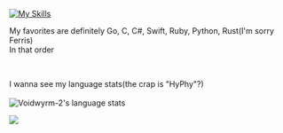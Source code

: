 [![My Skills](https://skillicons.dev/icons?i=go,cs,swift,ruby,ts,git,kotlin,py,rust,js,html,css,lua,asm,vscode,apple,windows,npm,nodejs,idea,haskell,c,blender)](https://skillicons.dev)
<br>

My favorites are definitely Go, C, C#, Swift, Ruby, Python, Rust(I'm sorry Ferris)<br>
In that order

<br>

I wanna see my language stats(the crap is "HyPhy"?)<br><br>
![Voidwyrm-2's language stats](https://github-readme-stats.vercel.app/api/top-langs/?username=voidwyrm-2&layout=compact&theme=synthwave&langs_count=20)


<p align="left">
	<img src="https://raw.githubusercontent.com/catppuccin/catppuccin/main/assets/footers/gray0_ctp_on_line.svg?sanitize=true" />
</p>
<!--https://github.com/catppuccin-->
